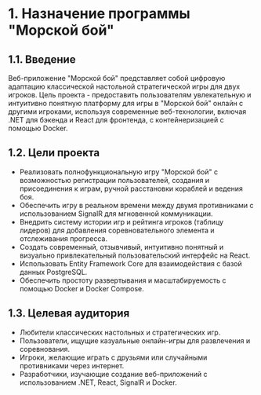 # 1. Назначение программы "Морской бой"

## 1.1. Введение

Веб-приложение "Морской бой" представляет собой цифровую адаптацию классической настольной стратегической игры для двух игроков. Цель проекта - предоставить пользователям увлекательную и интуитивно понятную платформу для игры в "Морской бой" онлайн с другими игроками, используя современные веб-технологии, включая .NET для бэкенда и React для фронтенда, с контейнеризацией с помощью Docker.

## 1.2. Цели проекта

*   Реализовать полнофункциональную игру "Морской бой" с возможностью регистрации пользователей, создания и присоединения к играм, ручной расстановки кораблей и ведения боя.
*   Обеспечить игру в реальном времени между двумя противниками с использованием SignalR для мгновенной коммуникации.
*   Внедрить систему истории игр и рейтинга игроков (таблицу лидеров) для добавления соревновательного элемента и отслеживания прогресса.
*   Создать современный, отзывчивый, интуитивно понятный и визуально привлекательный пользовательский интерфейс на React.
*   Использовать Entity Framework Core для взаимодействия с базой данных PostgreSQL.
*   Обеспечить простоту развертывания и масштабируемость с помощью Docker и Docker Compose.

## 1.3. Целевая аудитория

*   Любители классических настольных и стратегических игр.
*   Пользователи, ищущие казуальные онлайн-игры для развлечения и соревнования.
*   Игроки, желающие играть с друзьями или случайными противниками через интернет.
*   Разработчики, изучающие создание веб-приложений с использованием .NET, React, SignalR и Docker. 